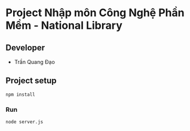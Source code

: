 # Project Nhập môn Công Nghệ Phần Mềm - National Library

## Developer 
- Trần Quang Đạo
## Project setup
```
npm install
```

### Run
```
node server.js
```
